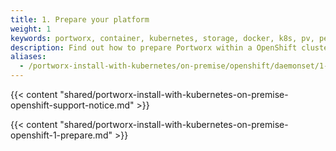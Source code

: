 ```yaml
---
title: 1. Prepare your platform
weight: 1
keywords: portworx, container, kubernetes, storage, docker, k8s, pv, persistent disk, openshift
description: Find out how to prepare Portworx within a OpenShift cluster and have Portworx provide highly available volumes to any application deployed via Kubernetes.
aliases:
  - /portworx-install-with-kubernetes/on-premise/openshift/daemonset/1-prepare/
---
```


{{< content "shared/portworx-install-with-kubernetes-on-premise-openshift-support-notice.md" >}}

{{< content "shared/portworx-install-with-kubernetes-on-premise-openshift-1-prepare.md" >}}
